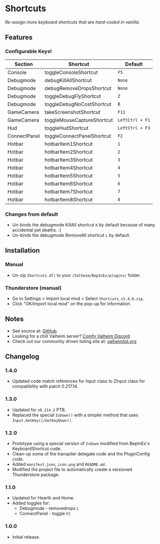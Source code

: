 # Shortcuts

*Re-assign more keyboard shortcuts that are hard-coded in vanilla.*

## Features

### Configurable Keys!

| Section      | Shortcut                   | Default         |
|--------------|----------------------------|-----------------|
| Console      | toggleConsoleShortcut      | `F5`            |
| Debugmode    | debugKillAllShortcut       | `None`          |
| Debugmode    | debugRemoveDropsShortcut   | `None`          |
| Debugmode    | toggleDebugFlyShortcut     | `Z`             |
| Debugmode    | toggleDebugNoCostShortcut  | `B`             |
| GameCamera   | takeScreenshotShortcut     | `F11`           |
| GameCamera   | toggleMouseCaptureShortcut | `LeftCtrl + F1` |
| Hud          | toggleHudShortcut          | `LeftCtrl + F3` |
| ConnectPanel | toggleConnectPanelShortcut | `F2`            |
| Hotbar       | hotbarItem1Shortcut        | `1`             |
| Hotbar       | hotbarItem2Shortcut        | `2`             |
| Hotbar       | hotbarItem3Shortcut        | `3`             |
| Hotbar       | hotbarItem4Shortcut        | `4`             |
| Hotbar       | hotbarItem5Shortcut        | `5`             |
| Hotbar       | hotbarItem6Shortcut        | `6`             |
| Hotbar       | hotbarItem7Shortcut        | `7`             |
| Hotbar       | hotbarItem8Shortcut        | `8`             |

### Changes from default

  * Un-binds the debugmode KillAll shortcut `K` by default because of many accidental pet deaths. :(
  * Un-binds the debugmode RemoveAll shortcut `L` by default.

## Installation

### Manual

  * Un-zip `Shortcuts.dll` to your `/Valheim/BepInEx/plugins/` folder.

### Thunderstore (manual)

  * Go to Settings > Import local mod > Select `Shortcuts_v1.4.0.zip`.
  * Click "OK/Import local mod" on the pop-up for information.

## Notes

  * See source at: [GitHub](https://github.com/redseiko/ComfyMods/tree/main/Shortcuts).
  * Looking for a chill Valheim server? [Comfy Valheim Discord](https://discord.gg/ameHJz5PFk)
  * Check out our community driven listing site at: [valheimlist.org](https://valheimlist.org/)

## Changelog

### 1.4.0

  * Updated code match references for Input class to ZInput class for compatibility with patch 0.217.14.

### 1.3.0

  * Updated for `v0.214.2` PTB.
  * Replaced the special `IsDown()` with a simpler method that uses `Input.GetKey()/GetKeyDown()`.

### 1.2.0

  * Prototype using a special version of `IsDown` modified from BepInEx's KeyboardShortcut code.
  * Clean-up some of the transpiler delegate code and the PluginConfig code.
  * Added `manifest.json`, `icon.png` and `README.md`.
  * Modified the project file to automatically create a versioned Thunderstore package.

### 1.1.0

  * Updated for Hearth and Home.
  * Added toggles for:
    * Debugmode - removedrops `L`
    * ConnectPanel - toggle `F2`

### 1.0.0

  * Initial release.